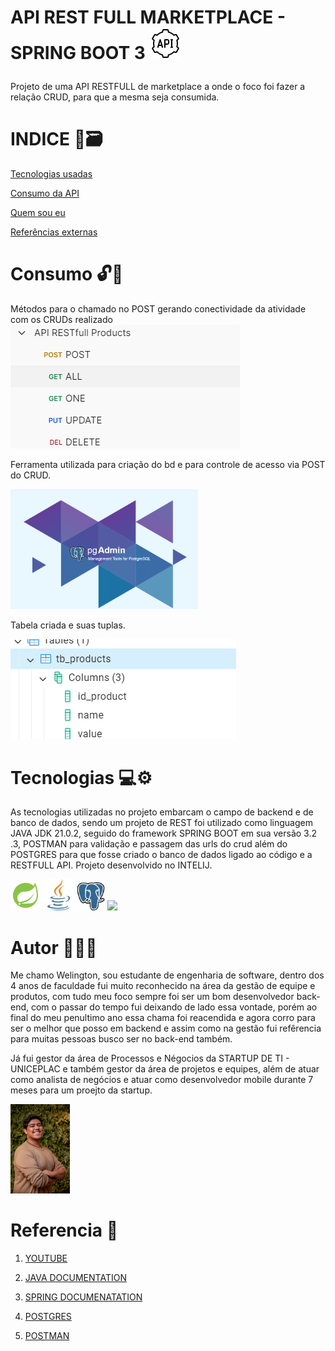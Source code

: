# API REST FULL MARKETPLACE  - SPRING BOOT 3    ![API](/assets/icons8-rest-api-50.png)<p>

 Projeto de uma API RESTFULL  de marketplace a onde o foco foi fazer a relação CRUD, para que a mesma seja consumida.

# INDICE 📄🗃️
<a href="#Tecnologias">Tecnologias usadas </a> <p>
<a href="#Consumo">Consumo da API </a> <p>
<a href="#Autor">Quem sou eu</a> <p>
<a href="#Referencia">Referências externas</a> <p>
<p></p>

# Consumo 🔓🔑

Métodos para o chamado no POST gerando conectividade da atividade com os CRUDs realizado 
![pg_4min](/assets/img.png)<p>

Ferramenta utilizada para criação do bd e para controle de acesso via POST do CRUD. <p>
<img width="300px" src="assets/img_1.png"><p>

Tabela criada e suas tuplas. <p>
![pg_4min](/assets/img_2.png)<p>


# Tecnologias 💻⚙️

As tecnologias utilizadas no projeto embarcam o campo de backend e de banco de dados, sendo um projeto de REST foi utilizado como linguagem JAVA JDK 21.0.2, seguido do framework SPRING BOOT em sua versão 3.2 .3, POSTMAN para validação e passagem das urls do crud além do POSTGRES para que fosse criado o banco de dados ligado ao código e a RESTFULL API. Projeto desenvolvido no INTELIJ. <p>
![spring_icon](/assets/icons8-spring-boot-48.png) <img width="50" src="assets/java.png"></img> <img width="45" src="assets/postgre_5968342.png"></img> <img width="45" src="file:///C:/Users/wmelo/Downloads/postman-icon-svgrepo-com%20(1).svg">

# Autor 👨🏾‍💻
Me chamo Welington, sou estudante de engenharia de software, dentro dos 4 anos de faculdade fui muito reconhecido na área da gestão de equipe e produtos, com tudo meu foco sempre foi ser um bom desenvolvedor back-end, com o passar do tempo fui deixando de lado essa vontade, porém ao final do meu penultimo ano essa chama foi reacendida e agora corro para ser o melhor que posso em backend e assim como na gestão fui refêrencia para muitas pessoas busco ser no back-end também.<p>
Já fui gestor da área de Processos e Négocios da STARTUP DE TI - UNICEPLAC e também gestor da área de projetos e equipes, além de atuar como analista de negócios e atuar como desenvolvedor mobile durante 7 meses para um proejto da startup. <p>
<img width="95px" src="assets/IMG_1209.JPG">

# Referencia 📄

1. [YOUTUBE](https://youtu.be/wlYvA2b1BWI?si=coVgQgy8VVElbC3b)

2. [JAVA DOCUMENTATION](https://docs.oracle.com/en/java/javase/21/)

3. [SPRING DOCUMENATATION]( https://docs.spring.io/spring-boot/docs/current/reference/htmlsingle/#getting-started.installing)
    
4. [POSTGRES](https://www.postgresql.org/docs/)  

5. [POSTMAN](https://learning.postman.com/docs/introduction/overview/)

